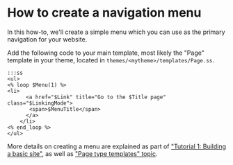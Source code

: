 # How to create a navigation menu

In this how-to, we'll create a simple menu which
you can use as the primary navigation for your website.

Add the following code to your main template,
most likely the "Page" template in your theme,
located in `themes/<mytheme>/templates/Page.ss`.

    :::ss
    <ul>
	<% loop $Menu(1) %>
	<li>
          <a href="$Link" title="Go to the $Title page" class="$LinkingMode">
           <span>$MenuTitle</span>
          </a>
        </li>
	<% end_loop %>
    </ul>

More details on creating a menu are explained as part of ["Tutorial 1: Building a basic site"](/tutorials/1-building-a-basic-site), as well as ["Page type templates" topic](/topics/page-type-templates).